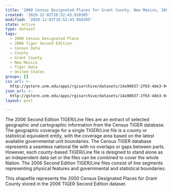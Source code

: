 ```yaml
---
title: '2000 Census Designated Places for Grant County, New Mexico, 2006se TIGER'
created: '2020-12-02T16:52:43.910385'
modified: '2020-12-02T16:52:43.910395'
state: active
type: dataset
tags:
  - 2000 Census Designated Place
  - 2006 Tiger Second Edition
  - Census Data
  - County
  - Grant County
  - New Mexico
  - Tiger Data
  - United States
groups: []
csv_url: >-
  http://gstore.unm.edu/apps/rgisarchive/datasets/14a90837-2f63-4de3-94f5-f4bb5977a670/tgr2006se_gran_place00.derived.csv
json_url: >-
  http://gstore.unm.edu/apps/rgisarchive/datasets/14a90837-2f63-4de3-94f5-f4bb5977a670/tgr2006se_gran_place00.derived.json
layout: post

---
```

The 2006 Second Edition TIGER/Line files are an extract of selected geographic and cartographic information from the Census TIGER database.  The geographic coverage for a single TIGER/Line file is a county or statistical equivalent entity, with the coverage area based on the latest available governmental unit boundaries. The Census TIGER database represents a seamless national file with no overlaps or gaps between parts.  However, each county-based TIGER/Line file is designed to stand alone as an independent data set or the files can be combined to cover the whole Nation.  The 2006 Second Edition  TIGER/Line files consist of line segments representing physical features and governmental and statistical boundaries.  

This shapefile represents the 2000 Census Designated Places for Grant County stored in the 2006 TIGER Second Edition dataset.
